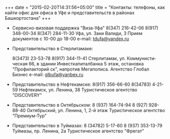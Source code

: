 +++
date = "2015-02-20T14:31:56+05:00"
title = "Контакты: телефоны, как найти офис для офиса в Уфе и представительств в районах Башкортостана"
+++

* Сервисно-визовая поддержка "Виза-Уфа"
  8(347) 216-42-06
  8(917) 348-00-34
  8(347) 284-11-30
  Уфа, ул. Заки Валиди, 3
  Прием документов с 10-00 до 18-00
  e-mail: tdufa@yandex.ru


* Представительство в Стерлитамаке:

  8(3473) 23-53-78
  8(917) 344-11-41
  Стерлитамак, ул. Коммунисти­ческая 66, в здании Инвесткапи­талбанка 5 этаж, остановка "Профилакто­рий ск", напротив Мегаполиса.
  Агентство Глобал Бизнес
  e-mail: glbufa@yanbex.ru


* Представительство в Нефтекамске:
  8(917) 356-66-60
  8(34783) 4-21-59
  Нефтекамск, ул. Ленина, 38
  Туристическое агентство "DISCOVERY"
 

 

* Представительство в Октябрьском:
  8 (937) 164-74-94
  8 (927) 928-88-40
  Октябрьский, ул. Ленина, 1, 2-й этаж
  Туристическое агентство "Премиум-Тур"
 

* Представительство в Туймазах:
  8 (34782) 5-17-60
  8 (937) 353-13-79
  Туймазы, пр. Ленина, 2а
  Туристическое агентство "Фрегат"
